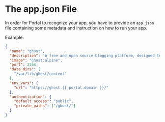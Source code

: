 # The app.json File

In order for Portal to recognize your app, you have to provide an `app.json` file 
containing some metadata and instruction on how to run your app.

Example:
```json
{
  "name": "ghost",
  "description": "A free and open source blogging platform, designed to simplify the process of online publishing for individual bloggers as well as online publications",
  "image": "ghost:alpine",
  "port": 2368,
  "data_dirs": [
    "/var/lib/ghost/content"
  ],
  "env_vars": {
    "url": "https://ghost.{{ portal.domain }}/"
  },
  "authentication": {
    "default_access": "public",
    "private_paths": ["/ghost/"]
  }
}
```